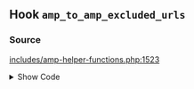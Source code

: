 ## Hook `amp_to_amp_excluded_urls`

### Source

[includes/amp-helper-functions.php:1523](https://github.com/ampproject/amp-wp/blob/develop/includes/amp-helper-functions.php#L1523)

<details>
<summary>Show Code</summary>

```php
$excluded_urls = apply_filters( 'amp_to_amp_excluded_urls', [] );
```

</details>
